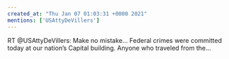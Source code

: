 ```yaml
---
created_at: "Thu Jan 07 01:03:31 +0000 2021"
mentions: ['USAttyDeVillers']
---
```


RT @USAttyDeVillers: Make no mistake... Federal crimes were committed today at our nation’s Capital building. Anyone who traveled from the…